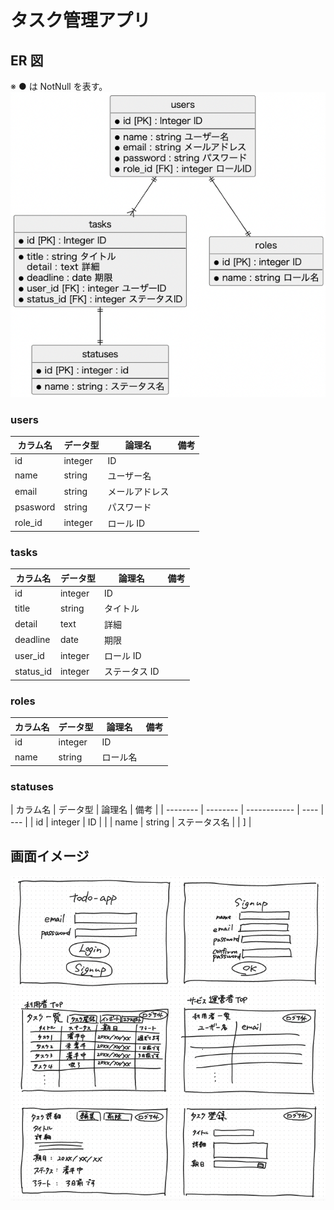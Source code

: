 # タスク管理アプリ

## ER 図

※ ● は NotNull を表す。
![ER図](images/er-figure-screenshot-v2.png)

### users

| カラム名 | データ型 | 論理名         | 備考 |
| -------- | -------- | -------------- | ---- |
| id       | integer  | ID             |      |
| name     | string   | ユーザー名     |      |
| email    | string   | メールアドレス |      |
| psasword | string   | パスワード     |      |
| role_id  | integer  | ロール ID      |      |

### tasks

| カラム名  | データ型 | 論理名        | 備考 |
| --------- | -------- | ------------- | ---- |
| id        | integer  | ID            |      |
| title     | string   | タイトル      |      |
| detail    | text     | 詳細          |      |
| deadline  | date     | 期限          |      |
| user_id   | integer  | ロール ID     |      |
| status_id | integer  | ステータス ID |      |

### roles

| カラム名 | データ型 | 論理名   | 備考 |
| -------- | -------- | -------- | ---- |
| id       | integer  | ID       |      |
| name     | string   | ロール名 |      |

### statuses

| カラム名 | データ型 | 論理名       | 備考 |
| -------- | -------- | ------------ | ---- | --- |
| id       | integer  | ID           |      |
| name     | string   | ステータス名 |      | ]   |

## 画面イメージ

![画面イメージ](images/figjam-screenshot.png)
